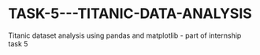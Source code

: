 # TASK-5---TITANIC-DATA-ANALYSIS
Titanic dataset analysis using pandas and matplotlib - part of internship task 5
